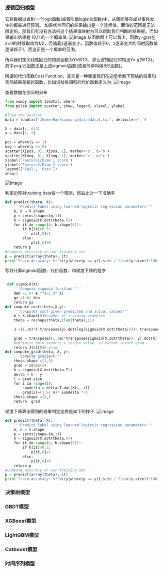 ### 逻辑回归模型

它将数据拟合到一个logit函数(或者叫做logistic函数)中，从而能够完成对事件发生的概率进行预测。
如果线性回归的结果输出是一个连续值，而值的范围是无法限定的，那我们有没有办法把这个结果值映射为可以帮助我们判断的结果呢。而如果输出结果是 (0,1) 的一个概率值.
![image](https://user-images.githubusercontent.com/39177230/112442333-af3bd480-8d86-11eb-8fb1-a235480d4e82.png)
从函数图上可以看出，函数y=g(z)在z=0的时候取值为1/2，而随着z逐渐变小，函数值趋于0，z逐渐变大的同时函数值逐渐趋于1，而这正是一个概率的范围。

所以我们定义线性回归的预测函数为Y=WTX，那么逻辑回归的输出Y= g(WTX)，其中y=g(z)函数正是上述sigmoid函数(或者简单叫做S形函数)。

所谓的代价函数Cost Function，其实是一种衡量我们在这组参数下预估的结果和实际结果差距的函数，比如说线性回归的代价函数定义为:
![image](https://user-images.githubusercontent.com/39177230/112442759-26716880-8d87-11eb-83b5-1e036532cbf9.png)

查看数据在空间的分布 
```python
from numpy import loadtxt, where
from pylab import scatter, show, legend, xlabel, ylabel
 
#load the dataset
data = loadtxt('/home/HanXiaoyang/data/data1.txt', delimiter=',')
 
X = data[:, 0:2]
y = data[:, 2]
 
pos = where(y == 1)
neg = where(y == 0)
scatter(X[pos, 0], X[pos, 1], marker='o', c='b')
scatter(X[neg, 0], X[neg, 1], marker='x', c='r')
xlabel('Feature1/Exam 1 score')
ylabel('Feature2/Exam 2 score')
legend(['Fail', 'Pass'])
show()

```
![image](https://user-images.githubusercontent.com/39177230/112443647-2b82e780-8d88-11eb-9201-e85bf4c0d7da.png)

判定边界对training data做一个预测，然后比对一下准确率
```python
def predict(theta, X):
    '''Predict label using learned logistic regression parameters'''
    m, n = X.shape
    p = zeros(shape=(m,1))
    h = sigmoid(X.dot(theta.T))
    for it in range(0, h.shape[0]):
        if h[it]>0.5:
            p[it,0]=1
        else:
            p[it,0]=0
    return p
#Compute accuracy on our training set
p = predict(array(theta), it)
print'Train Accuracy: %f'%((y[where(p == y)].size / float(y.size))*100.0)

```
写好计算sigmoid函数、代价函数、和梯度下降的程序
```python
 
 def sigmoid(X):
    '''Compute sigmoid function '''
    den =1.0+ e **(-1.0* X)
    gz =1.0/ den
    return gz
def compute_cost(theta,X,y):
    '''computes cost given predicted and actual values'''
    m = X.shape[0]#number of training examples
    theta = reshape(theta,(len(theta),1))
    
    J =(1./m)*(-transpose(y).dot(log(sigmoid(X.dot(theta))))- transpose(1-y).dot(log(1-sigmoid(X.dot(theta)))))
    
    grad = transpose((1./m)*transpose(sigmoid(X.dot(theta))- y).dot(X))
    #optimize.fmin expects a single value, so cannot return grad
    return J[0][0]#,grad
def compute_grad(theta, X, y):
    '''compute gradient'''
    theta.shape =(1,3)
    grad = zeros(3)
    h = sigmoid(X.dot(theta.T))
    delta = h - y
    l = grad.size
    for i in range(l):
        sumdelta = delta.T.dot(X[:, i])
        grad[i]=(1.0/ m)* sumdelta *-1
    theta.shape =(3,)
    return  grad
```

梯度下降算法得到的结果判定边界是如下的样子:
![image](https://user-images.githubusercontent.com/39177230/112444153-b7950f00-8d88-11eb-9089-d9f8f89886cd.png)
```python
def predict(theta, X):
    '''Predict label using learned logistic regression parameters'''
    m, n = X.shape
    p = zeros(shape=(m,1))
    h = sigmoid(X.dot(theta.T))
    for it in range(0, h.shape[0]):
        if h[it]>0.5:
            p[it,0]=1
        else:
            p[it,0]=0
    return p
#Compute accuracy on our training set
p = predict(array(theta), it)
print'Train Accuracy: %f'%((y[where(p == y)].size / float(y.size))*100.0)
```


### 决策树模型

### GBDT模型

### XGBoost模型

### LightGBM模型

### Catboost模型

### 时间序列模型


